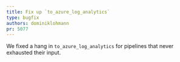 ```yaml
---
title: Fix up `to_azure_log_analytics`
type: bugfix
authors: dominiklohmann
pr: 5077
---
```


We fixed a hang in `to_azure_log_analytics` for pipelines that never exhausted
their input.
